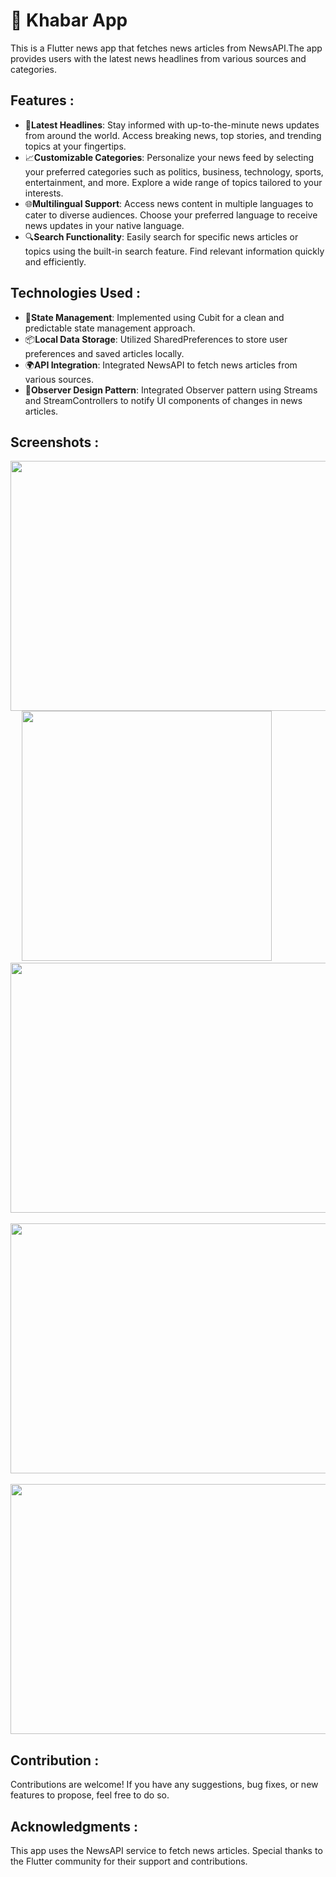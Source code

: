 # 📰 Khabar App
This is a Flutter news app that fetches news articles from NewsAPI.The app provides users with the latest news headlines from various sources and categories.
## Features :

- 📰**Latest Headlines**: Stay informed with up-to-the-minute news updates from around the world.
Access breaking news, top stories, and trending topics at your fingertips.
- 📈**Customizable Categories**: Personalize your news feed by selecting your preferred categories such as politics, business, technology, sports, entertainment, and more.
Explore a wide range of topics tailored to your interests.
- 🌐**Multilingual Support**: Access news content in multiple languages to cater to diverse audiences.
Choose your preferred language to receive news updates in your native language.
- 🔍**Search Functionality**: Easily search for specific news articles or topics using the built-in search feature.
Find relevant information quickly and efficiently.

## Technologies Used :
- 🔧**State Management**: Implemented using Cubit for a clean and predictable state management approach.
- 📦**Local Data Storage**: Utilized SharedPreferences to store user preferences and saved articles locally.
- 🌍**API Integration**: Integrated NewsAPI to fetch news articles from various sources.
- 🔄**Observer Design Pattern**: Integrated Observer pattern using Streams and StreamControllers to notify UI components of changes in news articles. 

## Screenshots :
<img src = "https://github.com/Mariam-Elkhelawy/daily_news/assets/112530709/436e472a-089d-430d-9108-219bea5e7a7e" width = 850  height = 400> &emsp; <img src = "https://github.com/Mariam-Elkhelawy/daily_news/assets/112530709/ae7b0bbe-ebbc-462d-afa5-3d126e58e9ec" width = 400  height = 400>    &emsp;  <img src = "https://github.com/Mariam-Elkhelawy/daily_news/assets/112530709/c51c23bc-a1dc-4187-98cf-dfc95039a6ee" width = 850  height = 400>&emsp;  <img src = "https://github.com/Mariam-Elkhelawy/daily_news/assets/112530709/1ace132f-e4d1-4c4d-8661-c19ed9f312aa" width = 850  height = 400>&emsp; <img src = "https://github.com/Mariam-Elkhelawy/daily_news/assets/112530709/6a8dcefc-654d-45c9-a264-7540b39318a7" width = 850  height = 400>

## Contribution :
Contributions are welcome! If you have any suggestions, bug fixes, or new features to propose, feel free to do so.

## Acknowledgments :
This app uses the NewsAPI service to fetch news articles.
Special thanks to the Flutter community for their support and contributions.
